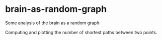# brain-as-random-graph
Some analysis of the brain as a random graph

Computing and plotting the number of shortest paths between two points.
